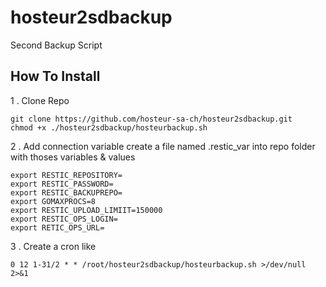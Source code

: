 # hosteur2sdbackup
Second Backup Script

## How To Install

1 . Clone Repo
```
git clone https://github.com/hosteur-sa-ch/hosteur2sdbackup.git
chmod +x ./hosteur2sdbackup/hosteurbackup.sh
```

2 . Add connection variable create a file named .restic_var into repo folder with thoses variables & values

```
export RESTIC_REPOSITORY=
export RESTIC_PASSWORD=
export RESTIC_BACKUPREPO=
export GOMAXPROCS=8
export RESTIC_UPLOAD_LIMIIT=150000
export RESTIC_OPS_LOGIN=
export RETIC_OPS_URL=
```

3 . Create a cron like 
```
0 12 1-31/2 * * /root/hosteur2sdbackup/hosteurbackup.sh >/dev/null 2>&1
```
